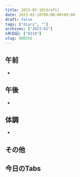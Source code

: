 ```yaml
---
title: 2023-02-10[draft]
date: 2023-02-10T00:00:00+09:00
draft: false
tags: ["diary", ""]
archives: ["2023-02"]
n年日記: ["0210"]
slug: 980556
---
```

## 午前
- 
## 午後
- 
## 体調
- 
## その他
## 今日のTabs